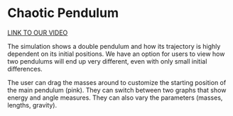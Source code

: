 # Chaotic Pendulum
[LINK TO OUR VIDEO](https://youtu.be/o7352PDuVNc)

The simulation shows a double pendulum and how its trajectory is highly dependent on its initial positions. We have an option for users to view how two pendulums will end up very different, even with only small initial differences.

The user can drag the masses around to customize the starting position of the main pendulum (pink). They can switch between two graphs that show energy and angle measures. They can also vary the parameters (masses, lengths, gravity).
